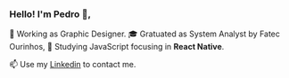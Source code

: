 ### Hello! I'm Pedro 👋, 

🎨 Working as Graphic Designer. 
🎓 Gratuated as System Analyst by Fatec Ourinhos,
🌱 Studying JavaScript focusing in **React Native**.


📫 Use my [Linkedin](https://www.linkedin.com/in/pedro-h-c-953035122/) to contact me.
